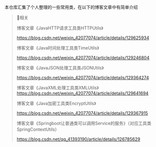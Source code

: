 本仓库汇集了个人整理的一些常用类，在以下的博客文章中有简单介绍

> 💬相关
>
> 博客文章《JavaHTTP请求工具类HTTPUtils》
>
> https://blog.csdn.net/weixin_42077074/article/details/129625934
>
> 博客文章《Java时间处理工具类TimeUtils》
>
> https://blog.csdn.net/weixin_42077074/article/details/129246804
>
> 博客文章《JavaJSON处理工具类JSONUtils》
>
> https://blog.csdn.net/weixin_42077074/article/details/129364274
>
> 博客文章《JavaXML处理工具类XMLUtils》
> https://blog.csdn.net/weixin_42077074/article/details/129641694
>
> 博客文章《Java加密工具类EncryptUtils》
>
> https://blog.csdn.net/weixin_42077074/article/details/129367915
>
> 博客文章《Springboot让普通类可以调用Service的服务》（对应工具类SpringContextUtils）
>
> https://blog.csdn.net/qq_41393190/article/details/126785629

